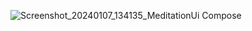 ![Screenshot_20240107_134135_MeditationUi Compose](https://github.com/predator313/MeditationUi-in-Compose/assets/81215038/016b1ae3-564f-45a0-bd3d-9bf7feae5dfb)
